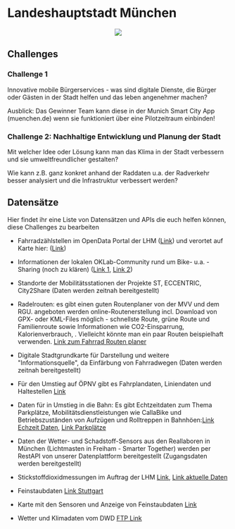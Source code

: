 # Landeshauptstadt München

<center>
<img src="https://smartcountry-hacks.de/wp-content/uploads/2018/10/smartcountry-hacks-landeshauptstadt-muenchen.png" />
</center>



## Challenges

### Challenge 1

Innovative mobile Bürgerservices - was sind digitale Dienste, die Bürger oder Gästen in der Stadt helfen und das leben angenehmer machen?


Ausblick: Das Gewinner Team kann diese in der Munich Smart City App (muenchen.de) wenn sie funktioniert über eine Pilotzeitraum einbinden!


### Challenge 2: Nachhaltige Entwicklung und Planung der Stadt

Mit welcher Idee oder Lösung kann man das Klima in der Stadt verbessern und sie umweltfreundlicher gestalten? 

Wie kann z.B. ganz konkret anhand der Raddaten u.a. der Radverkehr besser analysiert und die Infrastruktur verbessert werden?


## Datensätze

Hier findet ihr eine Liste von Datensätzen und APIs die euch helfen können, diese Challenges zu bearbeiten

- Fahrradzählstellen im OpenData Portal der LHM ([Link](https://www.opengov-muenchen.de/group/transport-verkehr))
und verortet auf Karte hier: ([Link](http://verkehrsdaten.info/MunichSiteMap.htm))

- Informationen der lokalen OKLab-Community rund um Bike- u.a. -Sharing (noch zu klären) 
([Link 1](https://offenedaten.de/),
[Link 2](https://codefor.de/projekte/2018-02-21-radlquartier.html))

- Standorte der Mobilitätsstationen der Projekte ST, ECCENTRIC, City2Share (Daten werden zeitnah bereitgestellt)

- Radelrouten: es gibt einen guten Routenplaner von der MVV und dem RGU. angeboten werden online-Routenerstellung incl. Download von GPX- oder KML-Files möglich - schnellste Route, grüne Route und Familienroute sowie Informationen wie CO2-Einsparrung, Kalorienverbrauch, . Vielleicht könnte man ein paar Routen beispielhaft verwenden. [Link zum Fahrrad Routen planer](https://www.muenchen.de/verkehr/elektronische-auskunft/fahrrad-routenplaner.html)

- Digitale Stadtgrundkarte für Darstellung und weitere "Informationsquelle", da Einfärbung von Fahrradwegen (Daten werden zeitnah bereitgestellt)

- Für den Umstieg auf ÖPNV gibt es  Fahrplandaten, Liniendaten und Haltestellen [Link](https://www.opendata-oepnv.de/organization/mvv)

- Daten für in Umstieg in die Bahn: Es gibt Echtzeitdaten zum Thema Parkplätze, Mobilitätsdienstleistungen wie CallaBike und Betriebszuständen von Aufzügen und Rolltreppen in Bahnhöen:[Link Echzeit Daten](http://data.deutschebahn.com/dataset?tags=Echtzeit&groups=apis), [Link Parkplätze](http://data.deutschebahn.com/dataset/api-parkplatz/resource/5c6d0345-f328-40e9-82dc-fb77288888f3)

- Daten der Wetter- und Schadstoff-Sensors aus den Reallaboren in München (Lichtmasten in Freiham - Smarter Together) werden per RestAPI von unserer Datenplattform bereitgestellt (Zugangsdaten werden bereitgestellt)

- Stickstoffdioxidmessungen im Auftrag der LHM [Link](https://www.muenchen.de/rathaus/Stadtverwaltung/Referat-fuer-Gesundheit-und-Umwelt/Luft_und_Strahlung/Stickstoffdioxidmessungen.html),
[Link aktuelle Daten](https://www.lfu.bayern.de/luft/immissionsmessungen/messwerte/index.htm)

- Feinstaubdaten [Link Stuttgart](https://github.com/opendata-stuttgart/feinstaub-api) 
-  Karte mit den Sensoren und Anzeige von Feinstaubdaten [Link ](http://deutschland.maps.luftdaten.info/#13/48.1463/11.4758)


- Wetter und Klimadaten vom DWD [FTP Link](ftp://ftp-cdc.dwd.de/pub/CDC)